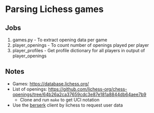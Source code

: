 # Parsing Lichess games
## Jobs

1. games.py - To extract opening data per game
2. player_openings - To count number of openings played per player
3. player_profiles - Get profile dictionary for all players in output of player_openings

## Notes
- Games: https://database.lichess.org/
- List of openings: https://github.com/lichess-org/chess-openings/tree/64b26a2ca37659cdc3e87e181a8844db64aee7b9
  - Clone and run `make` to get UCI notation
- Use the [berserk](https://github.com/lichess-org/berserk) client by lichess to request user data